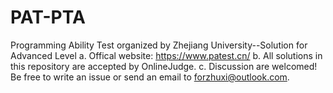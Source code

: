 # PAT-PTA
Programming Ability Test organized by Zhejiang University--Solution for Advanced Level
a. Offical website: https://www.patest.cn/
b. All solutions in this repository are accepted by OnlineJudge.
c. Discussion are welcomed! Be free to write an issue or send an email to forzhuxi@outlook.com.
